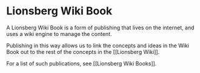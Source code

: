 # Lionsberg Wiki Book

A Lionsberg Wiki Book is a form of publishing that lives on the internet, and uses a wiki engine to manage the content. 

Publishing in this way allows us to link the concepts and ideas in the Wiki Book out to the rest of the concepts in the [[Lionsberg Wiki]]. 

For a list of such publications, see [[Lionsberg Wiki Books]].  